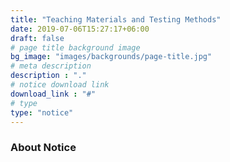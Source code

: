 ```yaml
---
title: "Teaching Materials and Testing Methods"
date: 2019-07-06T15:27:17+06:00
draft: false
# page title background image
bg_image: "images/backgrounds/page-title.jpg"
# meta description
description : "."
# notice download link
download_link : "#"
# type
type: "notice"
---
```



### About Notice

